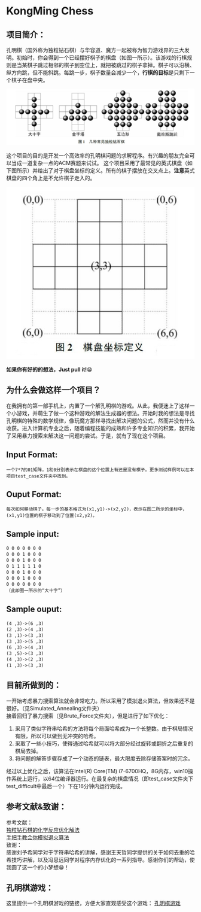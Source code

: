 KongMing Chess
======================================
## 项目简介：
孔明棋（国外称为独粒钻石棋）与华容道、魔方一起被称为智力游戏界的三大发明。初始时，你会得到一个已经摆好棋子的棋盘（如图一所示）。该游戏的行棋规则是当某棋子跳过相邻的棋子到空位上，就把被跳过的棋子拿掉。棋子可以沿横、纵方向跳，但不能斜跳。每跳一步，棋子数量会减少一个，**行棋的目标**是只剩下一个棋子在盘中央。

![image](https://github.com/shsjxzh/KongMing-Chess/blob/master/picture/example.JPG)

这个项目的目的是开发一个高效率的孔明棋问题的求解程序。有兴趣的朋友完全可以当成一道复杂一点的ACM赛题来试试。
这个项目采用了最常见的英式棋盘（如下图所示）并给出了对于棋盘坐标的定义。所有的棋子摆放在交叉点上。**注意**英式棋盘的四个角上是不允许棋子走入的。

![image](https://github.com/shsjxzh/KongMing-Chess/blob/master/picture/board.jpg)

**如果你有好的的想法，Just pull it!**:grin:

## 为什么会做这样一个项目？
在我拥有的第一部手机上，内置了一个解孔明棋的游戏。从此，我便迷上了这样一个小游戏，并萌生了做一个这种游戏的解法生成器的想法。开始时我的想法是寻找孔明棋的特殊的数学规律，像玩魔方那样寻找出解决问题的公式，然而并没有什么收获。进入计算机专业之后，随着编程技能的成熟和许多专业知识的积累，我开始了采用暴力搜索来解决这一问题的尝试。于是，就有了现在这个项目。

## Input Format:
    一个7*7的01矩阵，1和0分别表示在棋盘的这个位置上有还是没有棋子。更多测试样例可以在本项目test_case文件夹中找到。
## Ouput Format:
    每次如何移动棋子。每一步的基本格式为(x1,y1)->(x2,y2)，表示在图二所示的坐标中，(x1,y1)位置的棋子移动到了位置(x2,y2)。
## Sample input:
    0 0 0 0 0 0 0
    0 0 0 1 0 0 0
    0 0 0 1 0 0 0
    0 1 1 1 1 1 0
    0 0 0 1 0 0 0
    0 0 0 1 0 0 0
    0 0 0 0 0 0 0
    （此即图一所示的“大十字”）
## Sample ouput:
    (4 ,3)->(6 ,3)
    (2 ,3)->(4 ,3)
    (3 ,1)->(3 ,3)
    (3 ,3)->(5 ,3)
    (6 ,3)->(4 ,3)
    (3 ,5)->(3 ,3)
    (4 ,3)->(2 ,3)
    (1 ,3)->(3 ,3)
    
## 目前所做到的：
一开始考虑暴力搜索算法就会非常吃力。所以采用了模拟退火算法，但效果还不是很好。（见Simulated_Annealing文件夹）<br>
接着回归了暴力搜索（见Brute_Force文件夹），但是进行了如下优化：<br>
1. 采用了类似字符串哈希的方法将每个局面哈希成为一个长整数。由于棋局情况有限，所以可以做到无冲突的哈希。
2. 采取了一些小技巧，使得通过哈希就可以将大部分经过旋转或翻折之后重复的棋局去掉。
3. 将问题的解答步骤存成了一个动态的链表，最大限度去除存储答案时的冗余。

经过以上优化之后，该算法在Intel(R) Core(TM) i7-6700HQ，8G内存，win10操作系统上运行，以64位编译器运行。在最复杂的棋盘情况（即test_case文件夹下test_difficult中最后一个）下在16分钟内运行完成。

## 参考文献&致谢：
参考文献：<br>
[独粒钻石棋的化学反应优化解法](https://github.com/shsjxzh/KongMing-Chess/blob/master/%E7%8B%AC%E7%B2%92%E9%92%BB%E7%9F%B3%E6%A3%8B%E7%9A%84%E5%8C%96%E5%AD%A6%E5%8F%8D%E5%BA%94%E4%BC%98%E5%8C%96%E8%A7%A3%E6%B3%95.pdf) <br>
[手把手教会你模拟退火算法](http://www.cnblogs.com/CsOH/p/6049117.html)<br>
致谢：<br>
感谢刘予希同学对于字符串哈希的讲解，感谢王天哲同学提供的关于如何去重的哈希技巧讲解，以及冯思远同学对程序内存优化的一系列指导。感谢你们的帮助，使我圆了这一个的小梦想:grin:！

## 孔明棋游戏：
这里提供一个孔明棋游戏的链接，方便大家直观感受这个游戏：
[孔明棋游戏](http://www.4399.com/flash/86377_4.htm)